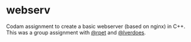 # webserv
Codam assignment to create a basic webserver (based on nginx) in C++. This was a group assignment with [@rpet](https://github.com/rpet91) and [@lverdoes](https://github.com/lverdoes).
